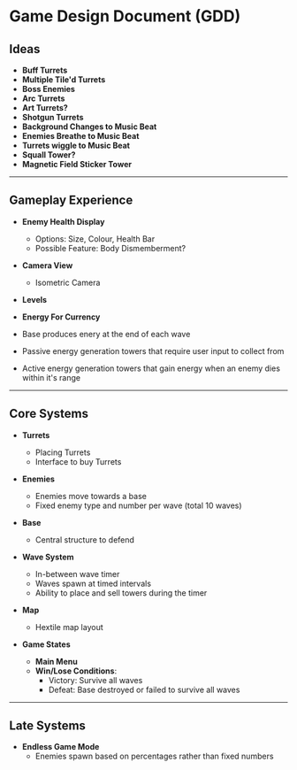 # Game Design Document (GDD)

## Ideas

- **Buff Turrets**
- **Multiple Tile'd Turrets**
- **Boss Enemies**
- **Arc Turrets**
- **Art Turrets?**
- **Shotgun Turrets**
- **Background Changes to Music Beat**
- **Enemies Breathe to Music Beat**
- **Turrets wiggle to Music Beat**
- **Squall Tower?**
- **Magnetic Field Sticker Tower**

---

## Gameplay Experience

- **Enemy Health Display**
  - Options: Size, Colour, Health Bar
  - Possible Feature: Body Dismemberment?

- **Camera View**
  - Isometric Camera

- **Levels**

- **Energy For Currency**
 - Base produces enery at the end of each wave
 - Passive energy generation towers that require user input to collect from
 - Active energy generation towers that gain energy when an enemy dies within it's range

---

## Core Systems

- **Turrets**
  - Placing Turrets
  - Interface to buy Turrets

- **Enemies**
  - Enemies move towards a base
  - Fixed enemy type and number per wave (total 10 waves)

- **Base**
  - Central structure to defend

- **Wave System**
  - In-between wave timer
  - Waves spawn at timed intervals
  - Ability to place and sell towers during the timer

- **Map**
  - Hextile map layout

- **Game States**
  - **Main Menu**
  - **Win/Lose Conditions**:
    - Victory: Survive all waves
    - Defeat: Base destroyed or failed to survive all waves

---

## Late Systems

- **Endless Game Mode**
  - Enemies spawn based on percentages rather than fixed numbers

